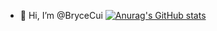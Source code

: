- 👋 Hi, I’m @BryceCui
[![Anurag's GitHub stats](https://github-readme-stats.vercel.app/api?username=BryceCui)](https://github.com/anuraghazra/github-readme-stats)
